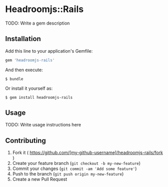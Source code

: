 # Headroomjs::Rails

TODO: Write a gem description

## Installation

Add this line to your application's Gemfile:

```ruby
gem 'headroomjs-rails'
```

And then execute:

    $ bundle

Or install it yourself as:

    $ gem install headroomjs-rails

## Usage

TODO: Write usage instructions here

## Contributing

1. Fork it ( https://github.com/[my-github-username]/headroomjs-rails/fork )
2. Create your feature branch (`git checkout -b my-new-feature`)
3. Commit your changes (`git commit -am 'Add some feature'`)
4. Push to the branch (`git push origin my-new-feature`)
5. Create a new Pull Request
